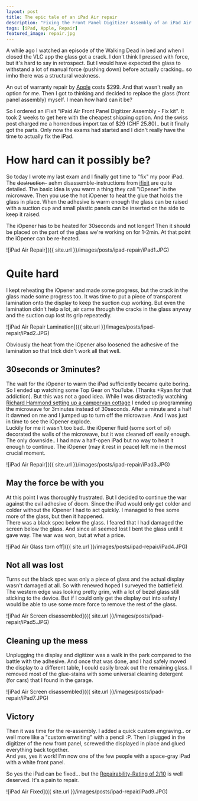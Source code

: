 ```yaml
---
layout: post
title: The epic tale of an iPad Air repair
description: "Fixing the Front Panel Digitizer Assembly of an iPad Air isn't easy. Here's how to do it."
tags: [iPad, Apple, Repair]
featured_image: repair.jpg
---
```


A while ago I watched an episode of the Walking Dead in bed and when I closed the VLC app the glass got a crack. 
I don't think I pressed with force, but it's hard to say in retrospect. But I would have expected the glass to withstand 
a lot of manual force (pushing down) before actually cracking.. so imho there was a structural weakness.
   
An out of warranty repair by [Apple](https://www.apple.com/support/ipad/repair/screen-damage/) costs $299. 
And that wasn't really an option for me. Then I got to thinking and decided to replace the glass (front panel assembly) myself. 
I mean how hard can it be?

So I ordered an iFixit "iPaid Air Front Panel Digitizer Assembly -  Fix kit". It took 2 weeks to get here with the cheapest 
shipping option. And the swiss post charged me a horrendous import tax of $29 (CHF 25.80).. but it finally got the parts. 
Only now the exams had started and I didn't really have the time to actually fix the iPad.

# How hard can it possibly be?
So today I wrote my last exam and I finally got time to "fix" my poor iPad. The <s>destruction-</s> aehm disassemble-instructions from 
[ifixit](https://www.ifixit.com/Guide/iPad+Air+Wi-Fi+Front+Panel+Assembly+Replacement/25038) are quite detailed. The basic idea is 
you warm a thing they call "iOpener" in the microwave. Then you use the hot iOpener to heat the glue that holds the glass in place. 
When the adhesive is warm enough the glass can be raised with a suction cup and small plastic panels can be inserted on the side to keep it raised.

The iOpener has to be heated for 30seconds and not longer! Then it should be placed on the part of the glass we're working on for 1-2min.
At that point the iOpener can be re-heated.

![iPad Air Repair]({{ site.url }}/images/posts/ipad-repair/iPad1.JPG) 

 <!--more-->

# Quite hard
I kept reheating the iOpener and made some progress, but the crack in the glass made some progress too. It was time to 
put a piece of transparent lamination onto the display to keep the suction cup working. But even the lamination didn't 
help a lot, air came through the cracks in the glass anyway and the suction cup lost its grip repeatedly. 

![iPad Air Repair Lamination]({{ site.url }}/images/posts/ipad-repair/iPad2.JPG) 

Obviously the heat from the iOpener also loosened the adhesive of the lamination so that trick didn't work all that well.

## 30seconds or 3minutes?
The wait for the iOpener to warm the iPad sufficiently became quite boring. So I ended up watching some Top Gear on YouTube. (Thanks +Ryan for that addiction).
But this was not a good idea. While I was distractedly watching [Richard Hammond setting up a campervan cottage](https://www.youtube.com/watch?v=I7g08nwEmyY) I ended up programming
the microwave for 3minutes instead of 30seconds. After a minute and a half it dawned on me and I jumped up to turn off the microwave. And I was just in time to see the 
iOpener explode.  
Luckily for me it wasn't too bad.. the iOpener fluid (some sort of oil) decorated the walls of the microwave, but it was cleaned off easily enough. 
The only downside.. I had now a half-open iPad but no way to heat it enough to continue. The iOpener (may it rest in peace) left me in the most crucial moment.

![iPad Air Repair]({{ site.url }}/images/posts/ipad-repair/iPad3.JPG) 

## May the force be with you
At this point I was thoroughly frustrated. But I decided to continue the war against the evil adhesive of doom. Since the iPad would only 
get colder and colder without the iOpener I had to act quickly. I managed to free some more of the glass, but then it happened.  
There was a black spec below the glass. I feared that I had damaged the screen below the glass. And since all seemed lost 
I bent the glass until it gave way. The war was won, but at what a price.

![iPad Air Glass torn off]({{ site.url }}/images/posts/ipad-repair/iPad4.JPG) 

## Not all was lost
Turns out the black spec was only a piece of glass and the actual display wasn't damaged at all. So with renewed hoped I 
surveyed the battlefield. The western edge was looking pretty grim, with a lot of bezel glass still sticking to the device. But if 
I could only get the display out into safety I would be able to use some more force to remove the rest of the glass.

![iPad Air Screen disassembled]({{ site.url }}/images/posts/ipad-repair/iPad5.JPG) 

## Cleaning up the mess
Unplugging the display and digitizer was a walk in the park compared to the battle with the adhesive. And once that was done, and I had safely 
moved the display to a different table, I could easily break out the remaining glass. I removed most of the glue-stains with some universal cleaning detergent (for cars) 
that I found in the garage. 

![iPad Air Screen disassembled]({{ site.url }}/images/posts/ipad-repair/iPad7.JPG) 

## Victory
Then it was time for the re-assembly. I added a quick custom engraving.. or well more like a "custom enwriting" with a pencil :P. 
Then I plugged in the digitizer of the new front panel, screwed the displayed in place and glued everything back together.  
And yes, yes it work! I'm now one of the few people with a space-gray iPad with a white front panel.  

So yes the iPad can be fixed... but the [Repairability-Rating of 2/10](https://www.ifixit.com/Device/iPad_Air_Wi-Fi) is well deserved. It's a pain to repair. 

![iPad Air Fixed]({{ site.url }}/images/posts/ipad-repair/iPad9.JPG) 
